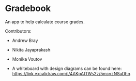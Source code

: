 # Gradebook

An app to help calculate course grades.

Contributors:

- Andrew Bray
- Nikita Jayaprakash
- Monika Voutov

- A whiteboard with design diagrams can be found here: https://link.excalidraw.com/l/4AKpAITWs2z/5mcvzNSuDhn.
